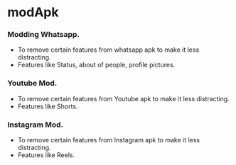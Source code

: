 # modApk
### Modding Whatsapp.
- To remove certain features from whatsapp apk to make it less distracting.
- Features like Status, about of people, profile pictures.

### Youtube Mod.
- To remove certain features from Youtube apk to make it less distracting.
- Features like Shorts.

### Instagram Mod.
- To remove certain features from Instagram apk to make it less distracting.
- Features like Reels.
